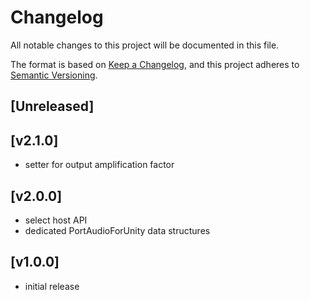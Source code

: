 # Changelog
All notable changes to this project will be documented in this file.

The format is based on [Keep a Changelog](https://keepachangelog.com/en/1.0.0/),
and this project adheres to [Semantic Versioning](https://semver.org/spec/v2.0.0.html).

## [Unreleased]

## [v2.1.0]
- setter for output amplification factor

## [v2.0.0]
- select host API
- dedicated PortAudioForUnity data structures

## [v1.0.0]
- initial release